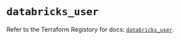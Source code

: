 # `databricks_user`

Refer to the Terraform Registory for docs: [`databricks_user`](https://registry.terraform.io/providers/databricks/databricks/1.18.0/docs/resources/user).
